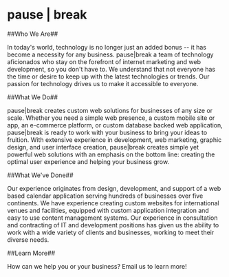 # pause | break #

##Who We Are##

In today's world, technology is no longer just an added bonus -- it has become a necessity for any business. pause|break a team of technology aficionados who stay on the forefront of internet marketing and web development, so you don't have to. We understand that not everyone has the time or desire to keep up with the latest technologies or trends. Our passion for technology drives us to make it accessible to everyone. 

##What We Do##

pause|break creates custom web solutions for businesses of any size or scale. Whether you need a simple web presence, a custom mobile site or app, an e-commerce platform, or custom database backed web application, pause|break is ready to work with your business to bring your ideas to fruition. With extensive experience in development, web marketing, graphic design, and user interface creation, pause|break creates simple yet powerful web solutions with an emphasis on the bottom line: creating the optimal user experience and helping your business grow.

##What We've Done##

Our experience originates from design, development, and support of a web based calendar application serving hundreds of businesses over five continents. We have experience creating custom websites for international venues and facilities, equipped with custom application integration and easy to use content management systems. Our experience in consultation and contracting of IT and development positions has given us the ability to work with a wide variety of clients and businesses, working to meet their diverse needs. 

##Learn More##

How can we help you or your business? Email us to learn more!